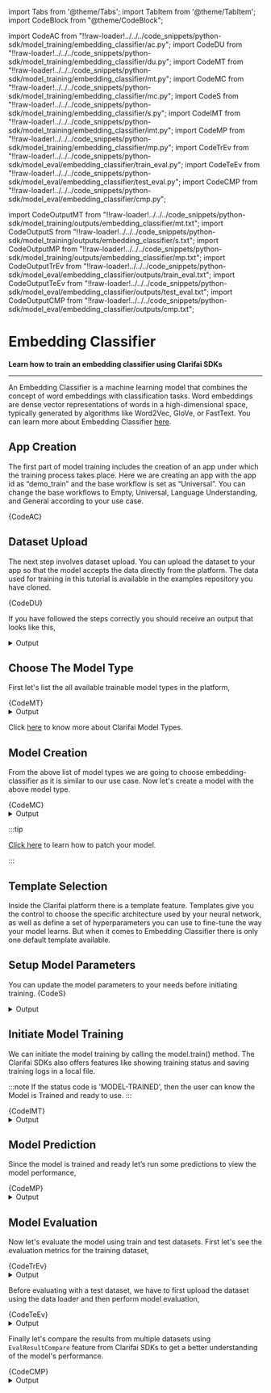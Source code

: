 import Tabs from '@theme/Tabs';
import TabItem from '@theme/TabItem';
import CodeBlock from "@theme/CodeBlock";


import CodeAC from "!!raw-loader!../../../code_snippets/python-sdk/model_training/embedding_classifier/ac.py";
import CodeDU from "!!raw-loader!../../../code_snippets/python-sdk/model_training/embedding_classifier/du.py";
import CodeMT from "!!raw-loader!../../../code_snippets/python-sdk/model_training/embedding_classifier/mt.py";
import CodeMC from "!!raw-loader!../../../code_snippets/python-sdk/model_training/embedding_classifier/mc.py";
import CodeS from "!!raw-loader!../../../code_snippets/python-sdk/model_training/embedding_classifier/s.py";
import CodeIMT from "!!raw-loader!../../../code_snippets/python-sdk/model_training/embedding_classifier/imt.py";
import CodeMP from "!!raw-loader!../../../code_snippets/python-sdk/model_training/embedding_classifier/mp.py";
import CodeTrEv from "!!raw-loader!../../../code_snippets/python-sdk/model_eval/embedding_classifier/train_eval.py";
import CodeTeEv from "!!raw-loader!../../../code_snippets/python-sdk/model_eval/embedding_classifier/test_eval.py";
import CodeCMP from "!!raw-loader!../../../code_snippets/python-sdk/model_eval/embedding_classifier/cmp.py";


import CodeOutputMT from "!!raw-loader!../../../code_snippets/python-sdk/model_training/outputs/embedding_classifier/mt.txt";
import CodeOutputS from "!!raw-loader!../../../code_snippets/python-sdk/model_training/outputs/embedding_classifier/s.txt";
import CodeOutputMP from "!!raw-loader!../../../code_snippets/python-sdk/model_training/outputs/embedding_classifier/mp.txt";
import CodeOutputTrEv from "!!raw-loader!../../../code_snippets/python-sdk/model_eval/embedding_classifier/outputs/train_eval.txt";
import CodeOutputTeEv from "!!raw-loader!../../../code_snippets/python-sdk/model_eval/embedding_classifier/outputs/test_eval.txt";
import CodeOutputCMP from "!!raw-loader!../../../code_snippets/python-sdk/model_eval/embedding_classifier/outputs/cmp.txt";



# Embedding Classifier

**Learn how to train an embedding classifier using Clarifai SDKs**
<hr />

An Embedding Classifier is a machine learning model that combines the concept of word embeddings with classification tasks. Word embeddings are dense vector representations of words in a high-dimensional space, typically generated by algorithms like Word2Vec, GloVe, or FastText. You can learn more about Embedding Classifier [here](https://docs.clarifai.com/portal-guide/model/model-types/transfer-learning).


## App Creation

The first part of model training includes the creation of an app under which the training process takes place. Here we are creating an app with the app id as “demo_train” and the base workflow is set as “Universal”. You can change the base workflows to Empty, Universal, Language Understanding, and General according to your use case.

<Tabs>
<TabItem value="python" label="Python">
    <CodeBlock className="language-python">{CodeAC}</CodeBlock>
</TabItem>
</Tabs>

## Dataset Upload

The next step involves dataset upload. You can upload the dataset to your app so that the model accepts the data directly from the platform. The data used for training in this tutorial is available in the examples repository you have cloned.

<Tabs>
<TabItem value="python" label="Python">
    <CodeBlock className="language-python">{CodeDU}</CodeBlock>
</TabItem>
</Tabs>

If you have followed the steps correctly you should receive an output that looks like this,

<details>
  <summary>Output</summary>
  <img src="/img/python-sdk/ec_du.png" />
</details>



## Choose The Model Type

First let's list the all available trainable model types in the platform,

<Tabs>
<TabItem value="python" label="Python">
    <CodeBlock className="language-python">{CodeMT}</CodeBlock>
</TabItem>
</Tabs>
<details>
  <summary>Output</summary>
    <CodeBlock className="language-text">{CodeOutputMT}</CodeBlock>
</details>

Click [here](https://docs.clarifai.com/portal-guide/model/model-types/) to know more about Clarifai Model Types.


## Model Creation

From the above list of model types we are going to choose embedding-classifier as it is similar to our use case. Now let's create a model with the above model type.

<Tabs>
<TabItem value="python" label="Python">
    <CodeBlock className="language-python">{CodeMC}</CodeBlock>
</TabItem>
</Tabs>

<details>
  <summary>Output</summary>
<img src="/img/python-sdk/ec_mc.png" />
</details>


:::tip

[Click here](https://docs.clarifai.com/sdk/Model-Training-Tutorial/clusterer#patch-model) to learn how to patch your model. 

:::

## Template Selection

Inside the Clarifai platform there is a template feature. Templates give you the control to choose the specific architecture used by your neural network, as well as define a set of hyperparameters you can use to fine-tune the way your model learns. But when it comes to Embedding Classifier there is only one default template available.


## Setup Model Parameters

You can update the model parameters to your needs before initiating training.
<Tabs>
<TabItem value="python" label="Python">
    <CodeBlock className="language-python">{CodeS}</CodeBlock>
</TabItem>
</Tabs>
<details>
  <summary>Output</summary>
    <CodeBlock className="language-text">{CodeOutputS}</CodeBlock>
</details>

## Initiate Model Training

We can initiate the model training by calling the model.train() method. The Clarifai SDKs also offers features like showing training status and saving training logs in a local file.

:::note
If the status code is 'MODEL-TRAINED', then the user can know the Model is Trained and ready to use.
:::

<Tabs>
<TabItem value="python" label="Python">
    <CodeBlock className="language-python">{CodeIMT}</CodeBlock>
</TabItem>
</Tabs>

<details>
  <summary>Output</summary>
  <img src="/img/python-sdk/ec_imt.png"  />
</details>


## Model Prediction

Since the model is trained and ready let’s run some predictions to view the model performance,

<Tabs>
<TabItem value="python" label="Python">
    <CodeBlock className="language-python">{CodeMP}</CodeBlock>
</TabItem>
</Tabs>
<details>
  <summary>Output</summary>
    <CodeBlock className="language-text">{CodeOutputMP}</CodeBlock>
</details>


## Model Evaluation

Now let's evaluate the model using train and test datasets. First let's see the evaluation metrics for the training dataset,

<Tabs>
<TabItem value="python" label="Python">
    <CodeBlock className="language-python">{CodeTrEv}</CodeBlock>
</TabItem>
</Tabs>
<details>
  <summary>Output</summary>
    <CodeBlock className="language-text">{CodeOutputTrEv}</CodeBlock>
</details>

Before evaluating with a test dataset, we have to first upload the dataset using the data loader and then perform model evaluation,

<Tabs>
<TabItem value="python" label="Python">
    <CodeBlock className="language-python">{CodeTeEv}</CodeBlock>
</TabItem>
</Tabs>
<details>
  <summary>Output</summary>
    <CodeBlock className="language-text">{CodeOutputTeEv}</CodeBlock>
</details>

Finally let's compare the results from  multiple datasets using ```EvalResultCompare``` feature from Clarifai SDKs to get a better understanding of the model's performance.

<Tabs>
<TabItem value="python" label="Python">
    <CodeBlock className="language-python">{CodeCMP}</CodeBlock>
</TabItem>
</Tabs>
<details>
  <summary>Output</summary>
    <CodeBlock className="language-text">{CodeOutputCMP}</CodeBlock>
</details>